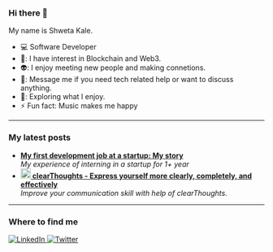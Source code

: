 ### Hi there 👋

My name is Shweta Kale.

- :computer: Software Developer 
- 💫: I have interest in Blockchain and Web3.
- 👽: I enjoy meeting new people and making connetions.
- 💬: Message me if you need tech related help or want to discuss anything.
- 👯: Exploring what I enjoy.
- ⚡ Fun fact: Music makes me happy
---- 

<h3>My latest posts</h3>
<ul>
  <li><a href="https://raibove.hashnode.dev/my-first-development-job-at-a-startup-my-story"><b>My first development job at a startup: My story</b></a><br/><i>My experience of interning in a startup for 1+ year</i>
  <li><a href="https://raibove.hashnode.dev/clearthoughts-express-yourself-more-clearly-completely-and-effectively"><b><img src="https://emojipedia-us.s3.dualstack.us-west-1.amazonaws.com/thumbs/240/apple/237/fire_1f525.png" width="20" alt="new" /> clearThoughts - Express yourself more clearly, completely, and effectively</b></a><br/><i>Improve your communication skill with help of clearThoughts.</i></li>
</ul>

----
<h3>Where to find me</h3>

<a href="https://www.linkedin.com/in/shweta-kale/" target="_blank">
  <img alt="LinkedIn" src="https://img.shields.io/badge/linkedin-%230077B5.svg?&style=for-the-badge&logo=linkedin&logoColor=white" />
</a>
<a href="https://twitter.com/shweta_kale1" target="_blank">
  <img alt="Twitter" src="https://img.shields.io/badge/twitter-%231DA1F2.svg?&style=for-the-badge&logo=twitter&logoColor=white" />
 </a> 
</br>
